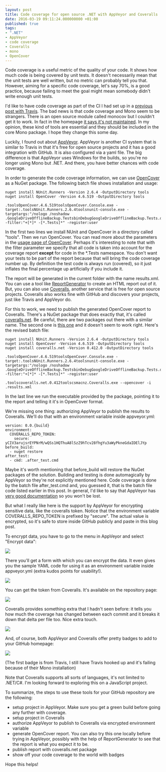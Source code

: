 ```yaml
---
layout: post
title: Code coverage for open source .NET with AppVeyor and Coveralls
date: 2016-03-19 09:11:24.000000000 +01:00
published: true
tags:
- ".NET"
- AppVeyor
- code coverage
- Coveralls
- mono
- OpenCover
---
```


Code coverage is a useful metric of the quality of your code. It shows how much code is being covered by unit tests. It doesn't necessarily mean that the unit tests are well written, but no metric can probably tell you that. However, aiming for a specific code coverage, let's say 70%, is a good practice, because failing to meet the goal might mean somebody didn't write enough unit tests.

I'd like to have code coverage as part of the CI I had set up in a <a href="{% post_url 2016/2016-03-05-github-badges %}">previous post with Travis</a>. The bad news is that code coverage and Mono seem to be strangers. There is an open source module called monocov but I couldn't get it to work. In fact in the homepage <a href="https://github.com/mono/monocov" target="_blank" rel="noopener">it says it's not maintained</a>. In my opinion, these kind of tools are essential and they should be included in the core Mono package. I hope they change this some day.<!--more-->

Luckily, I found out about <a href="https://www.appveyor.com/" target="_blank" rel="noopener">AppVeyor</a>. AppVeyor is another CI system that is similar to Travis in that it's free for open source projects and it has a good integration with GitHub. It is also configured via a yaml file. The big difference is that AppVeyor uses Windows for the builds, so you're no longer using Mono but .NET. And there, you have better chances with code coverage.

In order to generate the code coverage information, we can use <a href="https://github.com/OpenCover/opencover" target="_blank" rel="noopener">OpenCover</a> as a NuGet package. The following batch file shows installation and usage:

```
nuget install NUnit.Runners -Version 2.6.4 -OutputDirectory tools
nuget install OpenCover -Version 4.6.519 -OutputDirectory tools

.toolsOpenCover.4.6.519toolsOpenCover.Console.exe -target:.toolsNUnit.Runners.2.6.4toolsnunit-console.exe -targetargs:"/nologo /noshadow .GoogleDriveOfflineBackup.TestsbinDebugGoogleDriveOfflineBackup.Tests.dll" -filter:"+[*]* -[*.Tests]*" -register:user
```

In the first two lines we install NUnit and OpenCover in a directory called "tools". Then we run OpenCover. You can read more about the parameters in the <a href="https://github.com/opencover/opencover/wiki/Usage" target="_blank" rel="noopener">usage page of OpenCover</a>. Perhaps it's interesting to note that with the filter parameter we specify that all code is taken into account for the coverage report <strong>except</strong> for code in the *.Tests namespace. You don't want your tests to be part of the report because that will bring the code coverage number up. By definition the test code is always run (covered), so it just inflates the final percentage up artificially if you include it.

The report will be generated in the current folder with the name results.xml. You can use a tool like <a href="https://github.com/danielpalme/ReportGenerator" target="_blank" rel="noopener">ReportGenerator</a> to create an HTML report out of it. But, you can also use <a href="https://coveralls.io/" target="_blank" rel="noopener">Coveralls</a>, another service that is free for open source projects. Coveralls also works fine with GitHub and discovers your projects, just like Travis and AppVeyor do.

For this to work, we need to publish the generated OpenCover report to Coveralls. There's a NuGet package that does exactly that, it's called <a href="https://github.com/csmacnz/coveralls.net" target="_blank" rel="noopener">coveralls.net</a>. Be careful, there are two packages out there with a similar name. The second one is <a href="https://github.com/coveralls-net/coveralls.net" target="_blank" rel="noopener">this one</a> and it doesn't seem to work right. Here's the revised batch file:

```
nuget install NUnit.Runners -Version 2.6.4 -OutputDirectory tools
nuget install OpenCover -Version 4.6.519 -OutputDirectory tools
nuget install coveralls.net -Version 0.412.0 -OutputDirectory tools

.toolsOpenCover.4.6.519toolsOpenCover.Console.exe -target:.toolsNUnit.Runners.2.6.4toolsnunit-console.exe -targetargs:"/nologo /noshadow .GoogleDriveOfflineBackup.TestsbinDebugGoogleDriveOfflineBackup.Tests.dll" -filter:"+[*]* -[*.Tests]*" -register:user

.toolscoveralls.net.0.412toolscsmacnz.Coveralls.exe --opencover -i .results.xml
```

In the last line we run the executable provided by the package, pointing it to the report and telling it it's in OpenCover format.

We're missing one thing: authorizing AppVeyor to publish the results to Coveralls. We'll do that with an environment variable inside appveyor.yml:

```
version: 0.0.{build}
environment:
  COVERALLS_REPO_TOKEN:
    secure: yCIV3arujsrEYPNrM/wQSs1HQThuA8lSzZ9hTcv28fhgYu3aWyPkneGdaIDElJYp
before_build:
  - nuget restore
after_test:
  - cmd: .after_test.cmd
```

Maybe it's worth mentioning that before_build will restore the NuGet packages of the solution. Building and testing is done automagically by AppVeyor so they're not explicitly mentioned here. Code coverage is done by the batch file after_test.cmd and, you guessed it, that is the batch file code listed earlier in this post. In general, I'd like to say that AppVeyor has <a href="https://www.appveyor.com/docs/appveyor-yml" target="_blank" rel="noopener">very good documentation</a> so you won't be lost.

But what I really like here is the support by AppVeyor for encrypting sensitive data, like the coveralls token. Notice that the environment variable COVERALLS_REPO_TOKEN is prefixed by "secure". The actual value is encrypted, so it's safe to store inside GitHub publicly and paste in this blog post.

To encrypt data, you have to go to the menu in AppVeyor and select "Encrypt data":

<img src="{% link /assets/2016/encrypt1.png %}" />

There you'll get a form with which you can encrypt the data. It even gives you the sample YAML code for using it as an environment variable inside appveyor.yml (extra kudos points for usability!).

<img src="{% link /assets/2016/encrypt2-1.png %}" />

You can get the token from Coveralls. It's available on the repository page:

<img src="{% link /assets/2016/token.png %}" />

Coveralls provides something extra that I hadn't seen before: it tells you how much the coverage has changed between each commit and it breaks it down that delta per file too. Nice extra touch.

<img src="{% link /assets/2016/coveragediff.png %}" />

And, of course, both AppVeyor and Coveralls offer pretty badges to add to your GitHub homepage:

<img src="{% link /assets/2016/badges.png %}" />

(The first badge is from Travis, I still have Travis hooked up and it's failing because of their Mono installation)

Note that Coveralls supports all sorts of languages, it's not limited to .NET/C#. I'm looking forward to exploring this on a JavaScript project.

To summarize, the steps to use these tools for your GitHub repository are the following:
<ul>
<li>setup project in AppVeyor. Make sure you get a green build before going any further with coverage.</li>
<li>setup project in Coveralls</li>
<li>authorize AppVeyor to publish to Coveralls via encrypted environment variable</li>
<li>generate OpenCover report. You can also try this one locally before trying in AppVeyor, possibly with the help of ReportGenerator to see that the report is what you expect it to be.</li>
<li>publish report with coveralls.net package</li>
<li>show off your code coverage to the world with badges</li>
</ul>

Hope this helps!
